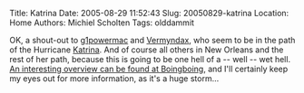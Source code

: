 Title: Katrina
Date: 2005-08-29 11:52:43
Slug: 20050829-katrina
Location: Home
Authors: Michiel Scholten
Tags: olddammit

<p>OK, a shout-out to <a href="http://g1powermac.rozica.com/">g1powermac</a> and <a href="http://galaxycow.com/blogs/vermyndax/">Vermyndax</a>, who seem to be in the path of the Hurricane <a href="http://en.wikipedia.org/wiki/Hurricane_Katrina">Katrina</a>. And of course all others in New Orleans and the rest of her path, because this is going to be one hell of a -- well -- wet hell. <a href="http://www.boingboing.net/2005/08/29/katrina_approaches_n.html">An interesting overview can be found at Boingboing</a>, and I'll certainly keep my eyes out for more information, as it's a huge storm...</p>